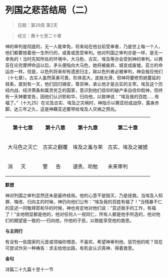 # 列国之悲苦结局（二） 

> 日期：第29周 第2天

> 经文：赛十七至二十章

神的审判是彻底的，无一人能幸免，将来站在他台前受审者，乃是世上每一个人，他们都要按着他一生所行的，或善或恶受审判。他对列国之审判亦是一样，是无一幸免的！当时先知所处的环境中，大马色、古实、埃及等亦会受到神的审判。以赛亚在论完摩押命运以后，矛头便指向大马色，她将被废弃，城变成废墟，亚兰的命运亦一样。但是，以色列将来却有遗民归主，敌以色列者必被审判，神会报应他们（十七章）。古实人虽然英勇可畏，形体高大，皮肤光滑，但神将要修剪她蔓延的枝条，直到有一天，他们回归锡安，尊崇神，承认他才是古实的主宰。埃及这个历经内战、经济萧条和属灵贫乏的国家，意识到他们信仰的破产来自信仰假神，但终有一天神要宣告，因他们认识耶和华，归向他，以致神说：“埃及我的百姓……有福了。”（十九25）在论及古实、埃及之灾祸时，神指示以赛亚扮成战俘，露身赤脚，达三年之久，这是神藉亚述要带给埃及人灾祸之预兆。

<table>
 <tbody>
  <tr>
   <th><p>第十七章</p></th>
   <th><p>第十八章</p></th>
   <th><p>第十九章</p></th>
   <th><p>第二十章</p></th>
  </tr>
  <tr>
   <td><p>大马色之灭亡</p></td>
   <td><p>古实之翻覆</p></td>
   <td><p>埃及之羞与荣</p></td>
   <td><p>古实、埃及之被掳</p></td>
  </tr>
  <tr>
   <td><p>消&nbsp;&nbsp;&nbsp;&nbsp;&nbsp; 灭</p></td>
   <td><p>警&nbsp;&nbsp;&nbsp;&nbsp;&nbsp; 告</p></td>
   <td><p>谴责、劝勉</p></td>
   <td><p>未来审判</p></td>
  </tr>
 </tbody>
</table>

**默想**

神对列国之审判显然还未是最终结局。他的心意不是毁灭，乃是拯救。当埃及人知罪、悔改、归向主的时候，神仍向他们公布：“埃及我的百姓有福了！”当残暴不仁的亚述一同敬拜耶和华的时候，神也肯定地对他们说：“亚述我手的工作，有福了！”全地明显都是他的，他对任何人一视同仁，所有人都是他手所造的，他对他们的期望是一致的──归向他，作他的子民，以致能享受他的救恩。

**与主同行**

有没有一些国家的元首或领袖你憎恶、不喜欢、希望神审判他、惩罚他的呢？现在可尝试作另一种祷告：求主给他出路，有机会认识真神、得着救恩。

**金句**

诗篇二十九篇十至十一节



